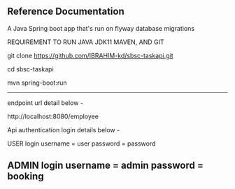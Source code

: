 ## Reference Documentation

A Java Spring boot app that's run on flyway database migrations

REQUIREMENT TO RUN JAVA JDK11 MAVEN, AND GIT 

git clone https://github.com/IBRAHIM-kd/sbsc-taskapi.git

cd sbsc-taskapi

mvn spring-boot:run

-----------------------------------------
endpoint url detail below -

http://localhost:8080/employee


Api authentication login details below - 

USER login
username = user
password = password


ADMIN login
username = admin
password = booking
-----------------------------------------				
